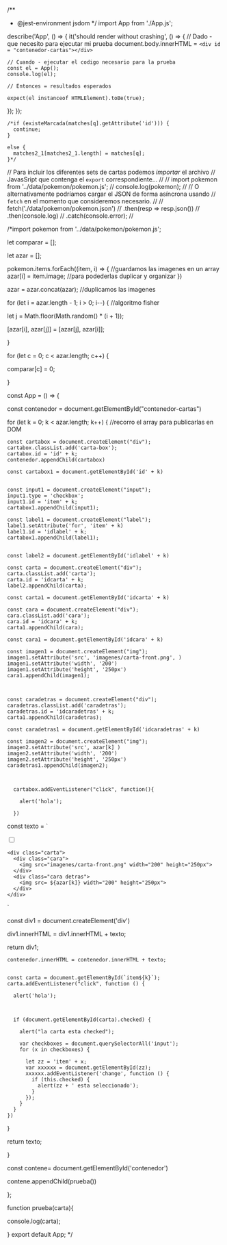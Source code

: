 
/**
 * @jest-environment jsdom
 */
import App from './App.js';

describe('App', () => {
  it('should render without crashing', () => {
    // Dado - que necesito para ejecutar mi prueba
    document.body.innerHTML = `<div id = "contenedor-cartas"></div>`

    // Cuando - ejecutar el codigo necesario para la prueba
    const el = App();
    console.log(el);

    // Entonces = resultados esperados

    expect(el instanceof HTMLElement).toBe(true);
  });
});


    /*if (existeMarcada(matches[q].getAttribute('id'))) {
      continue;
    }

    else {
      matches2_1[matches2_1.length] = matches[q];
    }*/



// Para incluir los diferentes sets de cartas podemos _importar_ el archivo
// JavasSript que contenga el `export` correspondiente...
//
// import pokemon from '../data/pokemon/pokemon.js';
// console.log(pokemon);
//
// O alternativamente podríamos cargar el JSON de forma asíncrona usando
// `fetch` en el momento que consideremos necesario.
//
// fetch('./data/pokemon/pokemon.json')
//   .then(resp => resp.json())
//   .then(console.log)
//   .catch(console.error);
//

/*import pokemon from '../data/pokemon/pokemon.js';

let comparar = [];

let azar = [];

pokemon.items.forEach((item, i) => {  //guardamos las imagenes en un array 
  azar[i] = item.image;              //para podederlas duplicar y organizar
})

azar = azar.concat(azar);  //duplicamos las imagenes


for (let i = azar.length - 1; i > 0; i--) {    //algoritmo fisher

  let j = Math.floor(Math.random() * (i + 1));

  [azar[i], azar[j]] = [azar[j], azar[i]];

}



for (let c = 0; c < azar.length; c++) {

  comparar[c] = 0;

}


const App = () => {

  const contenedor = document.getElementById("contenedor-cartas")
  

  for (let k = 0; k < azar.length; k++) {  //recorro el array para publicarlas en DOM 

    const cartabox = document.createElement("div");
    cartabox.classList.add('carta-box');
    cartabox.id = 'id' + k;
    contenedor.appendChild(cartabox)

    const cartabox1 = document.getElementById('id' + k)
    

    const input1 = document.createElement("input");
    input1.type = 'checkbox';
    input1.id = 'item' + k;
    cartabox1.appendChild(input1);

    const label1 = document.createElement("label");
    label1.setAttribute('for', 'item' + k)
    label1.id = 'idlabel' + k;
    cartabox1.appendChild(label1);

    
    const label2 = document.getElementById('idlabel' + k)

    const carta = document.createElement("div");
    carta.classList.add('carta');
    carta.id = 'idcarta' + k;
    label2.appendChild(carta);

    const carta1 = document.getElementById('idcarta' + k)

    const cara = document.createElement("div");
    cara.classList.add('cara');
    cara.id = 'idcara' + k;
    carta1.appendChild(cara);

    const cara1 = document.getElementById('idcara' + k)
    
    const imagen1 = document.createElement("img");
    imagen1.setAttribute('src', 'imagenes/carta-front.png', )
    imagen1.setAttribute('width', '200')
    imagen1.setAttribute('height', '250px')
    cara1.appendChild(imagen1);

    

    const caradetras = document.createElement("div");
    caradetras.classList.add('caradetras');
    caradetras.id = 'idcaradetras' + k;
    carta1.appendChild(caradetras);

    const caradetras1 = document.getElementById('idcaradetras' + k)

    const imagen2 = document.createElement("img");
    imagen2.setAttribute('src', azar[k] )
    imagen2.setAttribute('width', '200')
    imagen2.setAttribute('height', '250px')
    caradetras1.appendChild(imagen2);
    
    

      cartabox.addEventListener("click", function(){

        alert('hola');

      })


   const texto = `<div class="carta-box">

  <input type="checkbox" id= item${k} >
  <label for= item${k}>

    <div class="carta">
      <div class="cara">
        <img src="imagenes/carta-front.png" width="200" height="250px">
      </div>
      <div class="cara detras">
        <img src= ${azar[k]} width="200" height="250px">
      </div>
    </div>
  </label>
</div>`


const div1 = document.createElement('div')

div1.innerHTML = div1.innerHTML + texto;

return div1;

    contenedor.innerHTML = contenedor.innerHTML + texto;


    const carta = document.getElementById(`item${k}`);
    carta.addEventListener("click", function () {

      alert('hola');
      
       
      
      if (document.getElementById(carta).checked) {

        alert("la carta esta checked");

        var checkboxes = document.querySelectorAll('input');
        for (x in checkboxes) {

          let zz = 'item' + x;
          var xxxxxx = document.getElementById(zz);
          xxxxxx.addEventListener('change', function () {
            if (this.checked) {
              alert(zz + ' esta seleccionado');
            }
          });
        }
      }
    })
 }


  return texto;



  }

  const contene= document.getElementById('contenedor')

  contene.appendChild(prueba())

};




function prueba(carta){

console.log(carta);

}
export default App;
*/